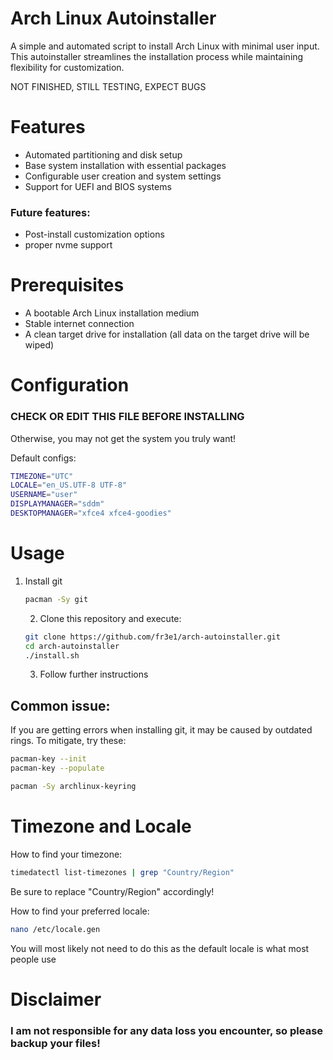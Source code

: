 # Arch Linux Autoinstaller

A simple and automated script to install Arch Linux with minimal user input. This autoinstaller streamlines the installation process while maintaining flexibility for customization.

NOT FINISHED, STILL TESTING, EXPECT BUGS 


# Features

- Automated partitioning and disk setup
- Base system installation with essential packages
- Configurable user creation and system settings
- Support for UEFI and BIOS systems

### Future features:
- Post-install customization options
- proper nvme support
# Prerequisites

- A bootable Arch Linux installation medium
- Stable internet connection
- A clean target drive for installation (all data on the target drive will be wiped)

# Configuration
### CHECK OR EDIT THIS FILE BEFORE INSTALLING
Otherwise, you may not get the system you truly want!

Default configs:
```bash
TIMEZONE="UTC"
LOCALE="en_US.UTF-8 UTF-8"
USERNAME="user"
DISPLAYMANAGER="sddm"
DESKTOPMANAGER="xfce4 xfce4-goodies"
```

# Usage

1. Install git
   ``` bash
   pacman -Sy git
   ```
   2. Clone this repository and execute:
   ```bash
   git clone https://github.com/fr3e1/arch-autoinstaller.git
   cd arch-autoinstaller
   ./install.sh
   ```
   3. Follow further instructions

  ## Common issue:
  If you are getting errors when installing git, it may be caused by outdated rings.
  To mitigate, try these:
   ```bash
   pacman-key --init
   pacman-key --populate
   ```
   ```bash
   pacman -Sy archlinux-keyring
   ```

# Timezone and Locale

How to find your timezone:
``` bash
timedatectl list-timezones | grep "Country/Region"
```
Be sure to replace "Country/Region" accordingly!

How to find your preferred locale:
```bash
nano /etc/locale.gen
```
You will most likely not need to do this as the default locale is 
what most people use

# Disclaimer
### I am not responsible for any data loss you encounter, so please backup your files!
